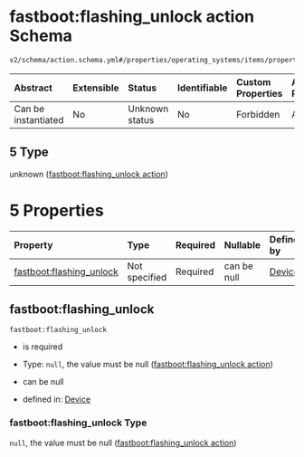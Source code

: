 # fastboot:flashing_unlock action Schema

```txt
v2/schema/action.schema.yml#/properties/operating_systems/items/properties/steps/items/properties/actions/items/oneOf/5
```



| Abstract            | Extensible | Status         | Identifiable | Custom Properties | Additional Properties | Access Restrictions | Defined In                                                          |
| :------------------ | :--------- | :------------- | :----------- | :---------------- | :-------------------- | :------------------ | :------------------------------------------------------------------ |
| Can be instantiated | No         | Unknown status | No           | Forbidden         | Allowed               | none                | [device.schema.json*](../device.schema.json "open original schema") |

## 5 Type

unknown ([fastboot:flashing_unlock action](device-properties-operating-systems-operating-system-properties-steps-step-properties-group-step-action-oneof-fastbootflashing_unlock-action.md))

# 5 Properties

| Property                                             | Type          | Required | Nullable    | Defined by                                                                                                                                                                                                                                                                                                                                                        |
| :--------------------------------------------------- | :------------ | :------- | :---------- | :---------------------------------------------------------------------------------------------------------------------------------------------------------------------------------------------------------------------------------------------------------------------------------------------------------------------------------------------------------------- |
| [fastboot:flashing_unlock](#fastbootflashing_unlock) | Not specified | Required | can be null | [Device](device-properties-operating-systems-operating-system-properties-steps-step-properties-group-step-action-oneof-fastbootflashing_unlock-action-properties-fastbootflashing_unlock-action.md "v2/schema/action.schema.yml#/properties/operating_systems/items/properties/steps/items/properties/actions/items/oneOf/5/properties/fastboot:flashing_unlock") |

## fastboot:flashing_unlock



`fastboot:flashing_unlock`

*   is required

*   Type: `null`, the value must be null ([fastboot:flashing_unlock action](device-properties-operating-systems-operating-system-properties-steps-step-properties-group-step-action-oneof-fastbootflashing_unlock-action-properties-fastbootflashing_unlock-action.md))

*   can be null

*   defined in: [Device](device-properties-operating-systems-operating-system-properties-steps-step-properties-group-step-action-oneof-fastbootflashing_unlock-action-properties-fastbootflashing_unlock-action.md "v2/schema/action.schema.yml#/properties/operating_systems/items/properties/steps/items/properties/actions/items/oneOf/5/properties/fastboot:flashing_unlock")

### fastboot:flashing_unlock Type

`null`, the value must be null ([fastboot:flashing_unlock action](device-properties-operating-systems-operating-system-properties-steps-step-properties-group-step-action-oneof-fastbootflashing_unlock-action-properties-fastbootflashing_unlock-action.md))
